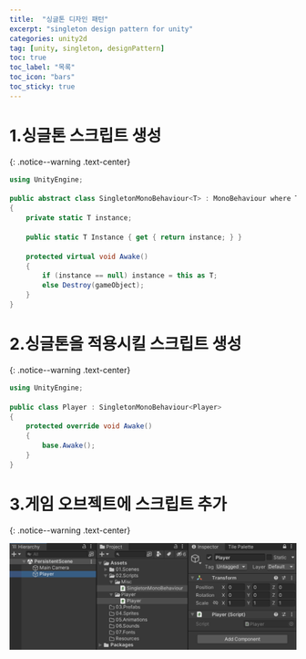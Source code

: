 ```yaml
---
title:  "싱글톤 디자인 패턴"
excerpt: "singleton design pattern for unity"
categories: unity2d
tag: [unity, singleton, designPattern]
toc: true
toc_label: "목록"
toc_icon: "bars"
toc_sticky: true
---
```


# 1.싱글톤 스크립트 생성
{: .notice--warning .text-center}

```c#
using UnityEngine;

public abstract class SingletonMonoBehaviour<T> : MonoBehaviour where T : MonoBehaviour
{
    private static T instance;

    public static T Instance { get { return instance; } }

    protected virtual void Awake()
    {
        if (instance == null) instance = this as T;
        else Destroy(gameObject);
    }
}
```

# 2.싱글톤을 적용시킬 스크립트 생성
{: .notice--warning .text-center}

```c#
using UnityEngine;

public class Player : SingletonMonoBehaviour<Player>
{
    protected override void Awake()
    {
        base.Awake();
    }
}
```

# 3.게임 오브젝트에 스크립트 추가
{: .notice--warning .text-center}

<img src="/img/unity2d/2023-01-26-singleton-pattern.png"/>
